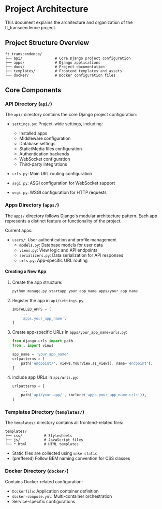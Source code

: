 # Project Architecture

This document explains the architecture and organization of the ft_transcendence project.

## Project Structure Overview

```
ft_transcendence/
├── api/               # Core Django project configuration
├── apps/              # Django applications
├── docs/              # Project documentation
├── templates/         # Frontend templates and assets
└── docker/            # Docker configuration files
```

## Core Components

### API Directory (`api/`)

The `api/` directory contains the core Django project configuration:

- `settings.py`: Project-wide settings, including:

  - Installed apps
  - Middleware configuration
  - Database settings
  - Static/Media files configuration
  - Authentication backends
  - WebSocket configuration
  - Third-party integrations

- `urls.py`: Main URL routing configuration
- `asgi.py`: ASGI configuration for WebSocket support
- `wsgi.py`: WSGI configuration for HTTP requests

### Apps Directory (`apps/`)

The `apps/` directory follows Django's modular architecture pattern. Each app represents a distinct feature or functionality of the project.

Current apps:

- `users/`: User authentication and profile management
  - `models.py`: Database models for user data
  - `views.py`: View logic and API endpoints
  - `serializers.py`: Data serialization for API responses
  - `urls.py`: App-specific URL routing

#### Creating a New App

1. Create the app structure:

   ```bash
   python manage.py startapp your_app_name apps/your_app_name
   ```

2. Register the app in `api/settings.py`:

   ```python
   INSTALLED_APPS = [
       ...
       'apps.your_app_name',
   ]
   ```

3. Create app-specific URLs in `apps/your_app_name/urls.py`:

   ```python
   from django.urls import path
   from . import views

   app_name = 'your_app_name'
   urlpatterns = [
       path('endpoint/', views.YourView.as_view(), name='endpoint'),
   ]
   ```

4. Include app URLs in `api/urls.py`:
   ```python
   urlpatterns = [
       ...
       path('api/your-app/', include('apps.your_app_name.urls')),
   ]
   ```

### Templates Directory (`templates/`)

The `templates/` directory contains all frontend-related files:

```
templates/
├── css/          # Stylesheets
├── js/           # JavaScript files
└── *.html        # HTML templates
```

- Static files are collected using `make static`
- (preffered) Follow BEM naming convention for CSS classes

### Docker Directory (`docker/`)

Contains Docker-related configuration:

- `Dockerfile`: Application container definition
- `docker-compose.yml`: Multi-container orchestration
- Service-specific configurations
